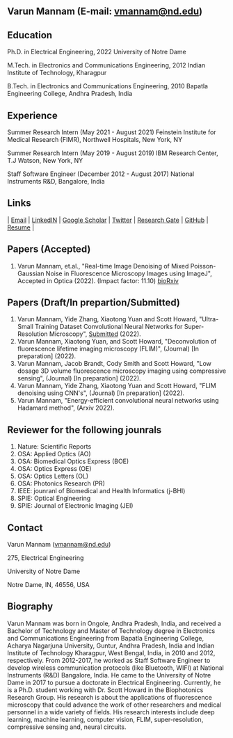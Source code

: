 ## Varun Mannam (E-mail: vmannam@nd.edu)

## Education
Ph.D. in Electrical Engineering, 2022
University of Notre Dame

M.Tech. in Electronics and Communications Engineering, 2012
Indian Institute of Technology, Kharagpur

B.Tech. in Electronics and Communications Engineering, 2010
Bapatla Engineering College, Andhra Pradesh, India

## Experience
Summer Research Intern (May 2021 - August 2021)
Feinstein Institute for Medical Research (FIMR), Northwell Hospitals, New York, NY

Summer Research Intern (May 2019 - August 2019)
IBM Research Center, T.J Watson, New York, NY

Staff Software Engineer (December 2012 -  August 2017)
National Instruments R&D, Bangalore, India

## Links
| [Email](vmannam@nd.edu) | [LinkedIN](https://www.linkedin.com/in/mannamvarun/) | [Google Scholar](https://scholar.google.com/citations?user=Obigz0UAAAAJ&hl=en&oi=ao) | [Twitter](https://twitter.com/mannam_varun) | [Research Gate](https://www.researchgate.net/profile/Varun-Mannam) | [GitHub](https://github.com/varunmannam) | [Resume](https://drive.google.com/file/d/1K8T-HkEcCe3i9ik5SlrsFsfBZJu0usPo/view?usp=sharing) |

## Papers (Accepted)

1. Varun Mannam, et.al., "Real-time Image Denoising of Mixed Poisson-Gaussian Noise in Fluorescence Microscopy Images using ImageJ", Accepted in Optica (2022). (Impact factor: 11.10) [bioRxiv](https://www.biorxiv.org/content/10.1101/2021.11.10.468102v2)

## Papers (Draft/In prepartion/Submitted)

1. Varun Mannam, Yide Zhang, Xiaotong Yuan and Scott Howard, "Ultra-Small Training Dataset Convolutional Neural Networks for Super-Resolution Microscopy", [Submitted](https://drive.google.com/drive/u/1/folders/1i_dxoNj-I5bSlDlXGI391GANeONYt_aG) (2022).
2. Varun Mannam, Xiaotong Yuan, and Scott Howard, "Deconvolution of fluorescence lifetime imaging microscopy (FLIM)", (Journal) [In preparation] (2022).
3. Varun Mannam, Jacob Brandt, Cody Smith and Scott Howard, "Low dosage 3D volume fluorescence microscopy imaging using compressive sensing", (Journal) [In preparation] (2022).
4. Varun Mannam, Yide Zhang, Xiaotong Yuan and Scott Howard, "FLIM denoising using CNN's", (Journal) [In preparation] (2022).
5. Varun Mannam, "Energy-efficient convolutional neural networks using Hadamard method", (Arxiv 2022).


## Reviewer for the following jounrals

1. Nature: Scientific Reports 
2. OSA: Applied Optics (AO)
3. OSA: Biomedical Optics Express (BOE)
4. OSA: Optics Express (OE)
5. OSA: Optics Letters (OL)
6. OSA: Photonics Research (PR)
7. IEEE: jounranl of Biomedical and Health Informatics (j-BHI) 
8. SPIE: Optical Engineering 
9. SPIE: Journal of Electronic Imaging (JEI)

## Contact
Varun Mannam (vmannam@nd.edu)

275, Electrical Engineering

University of Notre Dame

Notre Dame, IN, 46556, USA

## Biography
Varun Mannam was born in Ongole, Andhra Pradesh, India, and received a Bachelor of Technology and Master of Technology degree in Electronics and Communications Engineering from Bapatla Engineering College, Acharya Nagarjuna University, Guntur, Andhra Pradesh, India and Indian Institute of Technology Kharagpur, West Bengal, India, in 2010 and 2012, respectively. From 2012-2017, he worked as Staff Software Engineer to develop wireless communication protocols (like Bluetooth, WIFI) at National Instruments (R&D) Bangalore, India. He came to the University of Notre Dame in 2017 to pursue a doctorate in Electrical Engineering. Currently, he is a Ph.D. student working with Dr. Scott Howard in the Biophotonics Research Group. His research is about the applications of fluorescence microscopy that could advance the work of other researchers and medical personnel in a wide variety of fields. His research interests include deep learning, machine learning, computer vision, FLIM, super-resolution, compressive sensing and, neural circuits.

